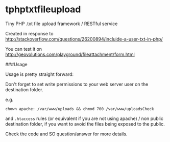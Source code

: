tphptxtfileupload
=================

Tiny PHP .txt file upload framework / RESTful service

Created in response to http://stackoverflow.com/questions/26200894/incluide-a-user-txt-in-php/

You can test it on http://geovolutions.com/playground/fileattachment/form.html


###Usage

Usage is pretty straight forward:

Don't forget to set write permissions to your web server user on the destination
folder.

e.g. 

```
chown apache: /var/www/uploads && chmod 700 /var/www/uploadsCheck 
```

and `.htaccess` rules (or equivalent if you are not using apache) / non public 
destination folder, if you want to avoid the files being exposed to the public. 


Check the code and SO question/answer for more details.
